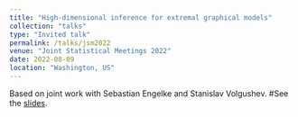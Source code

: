 ```yaml
---
title: "High-dimensional inference for extremal graphical models"
collection: "talks"
type: "Invited talk"
permalink: /talks/jsm2022
venue: "Joint Statistical Meetings 2022"
date: 2022-08-09
location: "Washington, US"
---
```


Based on joint work with Sebastian Engelke and Stanislav Volgushev.
#See the [slides](https://mic-lalancette.github.io/files/slides_EVA21.pdf).
